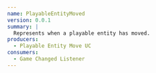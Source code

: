 ```yaml
---
name: PlayableEntityMoved
version: 0.0.1
summary: |
  Represents when a playable entity has moved.
producers:
  - Playable Entity Move UC
consumers:
  - Game Changed Listener
---
```


<NodeGraph title="Consumer / Producer Diagram" />
